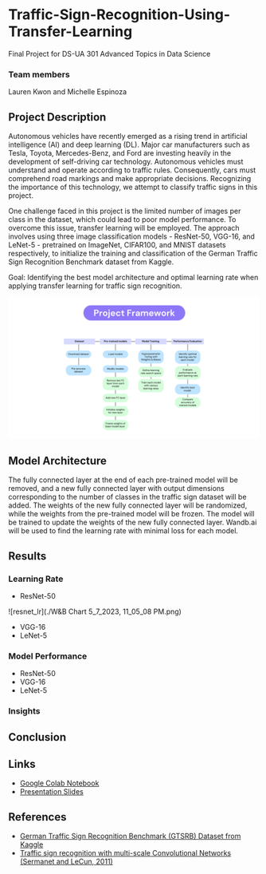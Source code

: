 # Traffic-Sign-Recognition-Using-Transfer-Learning

Final Project for DS-UA 301 Advanced Topics in Data Science

### Team members
Lauren Kwon and Michelle Espinoza

## Project Description

Autonomous vehicles have recently emerged as a rising trend in artificial intelligence (AI) and deep learning (DL). Major car manufacturers such as Tesla, Toyota, Mercedes-Benz, and Ford are investing heavily in the development of self-driving car technology. Autonomous vehicles must understand and operate according to traffic rules. Consequently, cars must comprehend road markings and make appropriate decisions. Recognizing the importance of this technology, we attempt to classify traffic signs in this project.

One challenge faced in this project is the limited number of images per class in the dataset, which could lead to poor model performance. To overcome this issue, transfer learning will be employed. The approach involves using three image classification models - ResNet-50, VGG-16, and LeNet-5 - pretrained on ImageNet, CIFAR100, and MNIST datasets respectively, to initialize the training and classification of the German Traffic Sign Recognition Benchmark dataset from Kaggle.

Goal: Identifying the best model architecture and optimal learning rate when applying transfer learning for traffic sign recognition. 


![ProjectFramework](./ProjectFramework.png)


## Model Architecture
The fully connected layer at the end of each pre-trained model will be removed, and a new fully connected layer with output dimensions corresponding to the number of classes in the traffic sign dataset will be added. The weights of the new fully connected layer will be randomized, while the weights from the pre-trained model will be frozen. The model will be trained to update the weights of the new fully connected layer. Wandb.ai will be used to find the learning rate with minimal loss for each model.


## Results

### Learning Rate

- ResNet-50

![resnet_lr](./W&B Chart 5_7_2023, 11_05_08 PM.png)

- VGG-16
- LeNet-5

### Model Performance

- ResNet-50
- VGG-16
- LeNet-5


### Insights


## Conclusion

## Links
- [Google Colab Notebook](https://colab.research.google.com/drive/1jHdlSlW3YWTQ49cYC6BQqhkzopzX8Qf2#scrollTo=WchzWWUlW4xM)
- [Presentation Slides](https://docs.google.com/presentation/d/1pMk51fNKynncxjOoo2xaL5i9ExKMJfYOiIYm0Qx7HIU/edit#slide=id.g22d81cb8e33_0_50)

## References

- [German Traffic Sign Recognition Benchmark (GTSRB) Dataset from Kaggle](https://www.kaggle.com/datasets/meowmeowmeowmeowmeow/gtsrb-german-traffic-sign)
- [Traffic sign recognition with multi-scale Convolutional Networks (Sermanet and LeCun, 2011)](https://ieeexplore.ieee.org/document/6033589)
